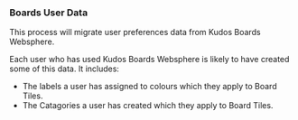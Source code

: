 ### Boards User Data
This process will migrate user preferences data from Kudos Boards Websphere. 

Each user who has used Kudos Boards Websphere is likely to have created some of this data. It includes:
- The labels a user has assigned to colours which they apply to Board Tiles.
- The Catagories a user has created which they apply to Board Tiles.